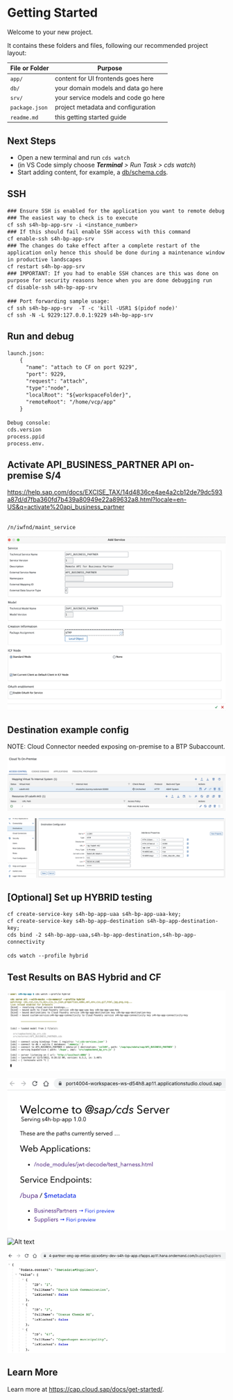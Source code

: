 # Getting Started

Welcome to your new project.

It contains these folders and files, following our recommended project layout:

File or Folder | Purpose
---------|----------
`app/` | content for UI frontends goes here
`db/` | your domain models and data go here
`srv/` | your service models and code go here
`package.json` | project metadata and configuration
`readme.md` | this getting started guide


## Next Steps

- Open a new terminal and run `cds watch` 
- (in VS Code simply choose _**Terminal** > Run Task > cds watch_)
- Start adding content, for example, a [db/schema.cds](db/schema.cds).



## SSH

```
### Ensure SSH is enabled for the application you want to remote debug
### The easiest way to check is to execute
cf ssh s4h-bp-app-srv -i <instance_number>
### If this should fail enable SSH access with this command
cf enable-ssh s4h-bp-app-srv
### The changes do take effect after a complete restart of the application only hence this should be done during a maintenance window in productive landscapes
cf restart s4h-bp-app-srv
### IMPORTANT: If you had to enable SSH chances are this was done on purpose for security reasons hence when you are done debugging run
cf disable-ssh s4h-bp-app-srv

### Port forwarding sample usage:
cf ssh s4h-bp-app-srv  -T -c 'kill -USR1 $(pidof node)'
cf ssh -N -L 9229:127.0.0.1:9229 s4h-bp-app-srv
```

## Run and debug
```
launch.json:
    {
      "name": "attach to CF on port 9229",
      "port": 9229,
      "request": "attach",
      "type":"node",
      "localRoot": "${workspaceFolder}",
      "remoteRoot": "/home/vcp/app"
    }

Debug console: 
cds.version
process.ppid
process.env.

```

## Activate API_BUSINESS_PARTNER API on-premise S/4


https://help.sap.com/docs/EXCISE_TAX/14d4836ce4ae4a2cb12de79dc593a87d/d7fba360fd7b439a80949e22a89632a8.html?locale=en-US&q=activate%20api_business_partner

```

/n/iwfnd/maint_service
```

![Alt text](/screengrabs/S4H_ADD_SERVICE.png?raw=true "CAL S4H demo on-pmreise system, expose/add the API_BUSINESS_PARTNER service")


## Destination example config

NOTE: Cloud Connector needed exposing on-premise to a BTP Subaccount.

![Alt text](/screengrabs/SCC_onpremise.png?raw=true "CAL S4H demo system, exposted on HTTP port, to avoid SSL/Cert issues")

![Alt text](/screengrabs/BTP_SUBACCOUNT_DEST.png?raw=true "Example Destination 'calS4H'  setup on subaccount")


## [Optional] Set up HYBRID testing
```
cf create-service-key s4h-bp-app-uaa s4h-bp-app-uaa-key;
cf create-service-key s4h-bp-app-destination s4h-bp-app-destination-key;
cds bind -2 s4h-bp-app-uaa,s4h-bp-app-destination,s4h-bp-app-connectivity

cds watch --profile hybrid
```

## Test Results on BAS Hybrid and  CF

![Alt text](/screengrabs/BAS_CDS_HYBRID.png?raw=true "'cds watch --profile hybrid'     output for reference")

![Alt text](/screengrabs/BAS_HYBRID_LOCAL_OUTPUT.png?raw=true "Hybrid localhost 4004 output")

![Alt text](/screengrabs/BTP_CF_APPROUTER_APP?raw=true "Access Via the CF Approuter application... requires authentication")

![Alt text](/screengrabs/BTP_CF_APPROUTER_SUPPLIERS.png?raw=true "CF Approuter App can display list of on-premise S4H SUPPLIERS")


## Learn More


Learn more at https://cap.cloud.sap/docs/get-started/.
